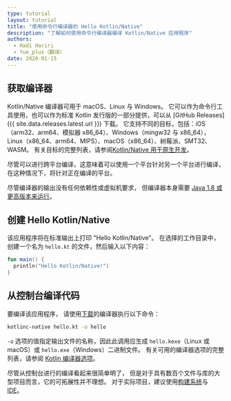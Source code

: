 ```yaml
---
type: tutorial
layout: tutorial
title: "使用命令行编译器的 Hello Kotlin/Native"
description: "了解如何使用命令行编译器编译 Kotlin/Native 应用程序"
authors: 
  - Hadi Hariri
  - Yue_plus（翻译）
date: 2020-01-15
---
```


<!--- To become a How-To. Need to change type to new "HowTo" --->


## 获取编译器

Kotlin/Native 编译器可用于 macOS、Linux 与 Windows。
它可以作为命令行工具使用，也可以作为标准 Kotlin 发行版的一部分提供，可以从 [GitHub Releases]({{ site.data.releases.latest.url }}) 下载。
它支持不同的目标，包括：iOS（arm32、arm64、模拟器 x86_64）、Windows（mingw32 与 x86_64），Linux（x86_64、arm64、MIPS）、macOS（x86_64）、<span title="Raspberry PI">树莓派</span>、SMT32、WASM。
有关目标的完整列表，请参阅[Kotlin/Native 用于原生开发](/docs/reference/native-overview.html)。

尽管可以进行跨平台编译，这意味着可以使用一个平台针对另一个平台进行编译，
在这种情况下，将针对正在编译的平台。

尽管编译器的输出没有任何依赖性或虚拟机要求，
但编译器本身需要 [Java 1.8 或更高版本来运行](https://jdk.java.net/11/)。

## 创建 Hello Kotlin/Native

该应用程序将在标准输出上打印 "Hello Kotlin/Native"。
在选择的工作目录中，创建一个名为 `hello.kt` 的文件，然后输入以下内容：

<div class="sample" markdown="1" theme="idea" data-highlight-only>

```kotlin
fun main() {
  println("Hello Kotlin/Native!")
}
```
</div>

## 从控制台编译代码

要编译该应用程序，
请使用[下载](https://github.com/JetBrains/kotlin/releases)的编译器执行以下命令：

```bash
kotlinc-native hello.kt -o hello
```

`-o` 选项的值指定输出文件的名称，因此此调用应生成 `hello.kexe`（Linux 或 macOS）或 `hello.exe`（Windows）二进制文件。
有关可用的编译器选项的完整列表，请参阅 [Kotlin 编译器选项](/docs/reference/compiler-reference.html)。

尽管从控制台进行的编译看起来很简单明了，
但是对于具有数百个文件与库的大型项目而言，它的可拓展性并不理想。
对于实际项目，建议使用[构建系统](using-gradle.html)与 [IDE](using-intellij-idea.html)。
